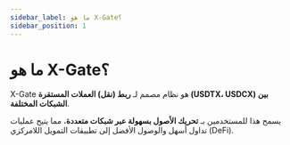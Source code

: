 ```yaml
---
sidebar_label: ما هو X-Gate؟
sidebar_position: 1
---
```


# ما هو X-Gate؟

X-Gate هو نظام مصمم لـ **ربط (نقل) العملات المستقرة (USDTX، USDCX) بين الشبكات المختلفة**.

يسمح هذا للمستخدمين بـ **تحريك الأصول بسهولة عبر شبكات متعددة**، مما يتيح عمليات تداول أسهل والوصول الأفضل إلى تطبيقات التمويل اللامركزي (DeFi).